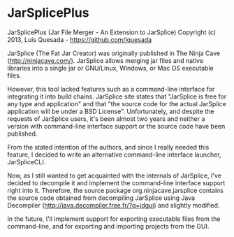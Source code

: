 JarSplicePlus
=============

JarSplicePlus (Jar File Merger - An Extension to JarSplice) Copyright (c) 2013, Luis Quesada - https://github.com/lquesada

JarSplice (The Fat Jar Creator) was originally published in The Ninja Cave (http://ninjacave.com/).
JarSplice allows merging jar files and native libraries into a single jar or GNU/Linux, Windows, or Mac OS executable files.

However, this tool lacked features such as a command-line interface for integrating it into build chains.
JarSplice site states that "JarSplice is free for any type and application" and that "the source code for the actual JarSplice application will be under a BSD License".
Unfortunately, and despite the requests of JarSplice users, it's been almost two years and neither a version with command-line interface support or the source code have been published.

From the stated intention of the authors, and since I really needed this feature, I decided to write an alternative command-line interface launcher, JarSpliceCLI.

Now, as I still wanted to get acquainted with the internals of JarSplice, I've decided to decompile it and implement the command-line interface support right into it.
Therefore, the source package org.ninjacave.jarsplice contains the source code obtained from decompiling JarSplice using Java Decompiler (http://java.decompiler.free.fr/?q=jdgui) and slightly modified.

In the future, I'll implement support for exporting executable files from the command-line, and for exporting and importing projects from the GUI.
